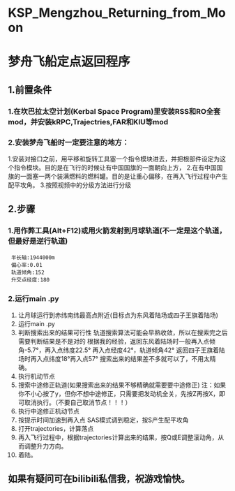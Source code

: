 # KSP_Mengzhou_Returning_from_Moon
# 梦舟飞船定点返回程序
## 1.前置条件

### 1.在坎巴拉太空计划(Kerbal Space Program)里安装RSS和RO全套mod，并安装kRPC,Trajectries,FAR和KIU等mod

### 2.安装梦舟飞船时一定要注意的地方：
1.安装对接口之前，用平移和旋转工具塞一个指令模块进去，并把根部件设定为这个指令模块。目的是在飞行的时候让有中国国旗的一面朝向上方，
2.在有中国国旗的一面塞一两个装满燃料的燃料罐。目的是让重心偏移，在再入飞行过程中产生配平攻角。
3.按照视频中的分级方法进行分级
## 2.步骤
  ### 1.用作弊工具(Alt+F12)或用火箭发射到月球轨道(不一定是这个轨道，但最好是逆行轨道)
     半长轴:1944000m
     偏心率:0.01
     轨道倾角:152
     升交点经度:180
  ### 2.运行main .py
  1. 让月球运行到赤纬南纬最高点附近(目标点为东风着陆场或四子王旗着陆场)
  2. 运行main .py
  3. 判断搜索出来的结果可行性
        轨道搜索算法可能会早熟收敛，所以在搜索完之后需要判断结果是不是对的
		根据我的经验，返回东风着陆场时一般再入点倾角-5.7°，再入点纬度22.5°
        再入点经度42°，轨道倾角42°
        返回四子王旗着陆场时再入点纬度18°再入点57°
        搜索出来的结果差不多就可以了，不用太精确。
  4. 执行机动节点
  5. 搜索中途修正轨道(如果搜索出来的结果不够精确就需要要中途修正)
      注：如果你不小心按了y，但你不想中途修正，只需要把发动机全关，先按Z再按X，即可取消执行。（不要自己取消节点！！！）
  6. 执行中途修正机动节点
  7. 按提示时间加速到再入点
     SAS模式调到稳定，按S产生配平攻角
  8. 打开trajectories，计算落点
  9. 再入飞行过程中，根据trajectories计算出来的结果，按Q或E调整滚动角，从而调整升力方向。
  10. 着陆。
 ## 如果有疑问可在bilibili私信我，祝游戏愉快。
